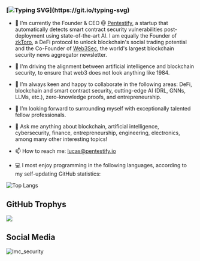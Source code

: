 <!--
***LucasMartinCalderon/LucasMartinCalderon** is a ✨ _special_ ✨ 
repository because its `README.md` (this file) appears on your GitHub profile.

Here are some ideas to get you started with LMC's personal portfolio on 
GitHub README.md, GitHub's newest implementation:

- 🔭 I’m currently working on ...
- 🌱 I’m currently learning ...
- 👯 I’m looking to collaborate on ...
- 🤔 I’m looking for help with ...
- 💬 Ask me about ...
- 📫 How to reach me: ...
- 😄 Pronouns: ...
- ⚡ Fun fact: ...
--->

### [![Typing SVG](https://readme-typing-svg.demolab.com?font=IBM&duration=2500&pause=1000&center=true&width=1000&lines=Hi!+I'm+Lucas+Martin+Calderon%2C+welcome+to+my+GitHub+personal+portfolio!)](https://git.io/typing-svg)

- 🔭 I’m currently the Founder & CEO @ [Pentestify](https://pentestify.io), a startup that automatically detects smart contract security vulnerabilities post-deployment using state-of-the-art AI. I am equally the Founder of [zkToro](https://zktoro.com), a DeFi protocol to unlock blockchain's social trading potential and the Co-Founder of [Web3Sec](https://web3sec.news), the world's largest blockchain security news aggregator newsletter.

 - 🌱 I'm driving the alignment between artificial intelligence and blockchain security, to ensure that web3 does not look anything like 1984.

- 👯 I’m always keen and happy to collaborate in the following areas: DeFi, blockchain and smart contract security, cutting-edge AI (DRL, GNNs, LLMs, etc.), zero-knowledge proofs, and entrepreneurship.

- 🤔 I’m looking forward to surrounding myself with exceptionally talented fellow professionals.

- 💬 Ask me anything about blockchain, artificial intelligence, cybersecurity, finance, entrepreneurship, engineering, electronics, among many other interesting topics!

- 📫 How to reach me: lucas@pentestify.io

- 💻 I most enjoy programming in the following languages, according to my 
self-updating GitHub statistics: 

![Top Langs](https://github-readme-stats.vercel.app/api/top-langs/?username=LucasMartinCalderon&layout=compact)

## GitHub Trophys
<img src="https://github-profile-trophy.vercel.app/?username=LucasMartinCalderon&theme=juicyfresh&no-bg=true" />

## Social Media
<img src="https://img.shields.io/twitter/follow/lmc_security?logo=twitter&style=for-the-badge" alt="lmc_security" />
